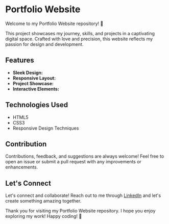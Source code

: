 # Portfolio Website

Welcome to my Portfolio Website repository! 🌟

This project showcases my journey, skills, and projects in a captivating digital space. Crafted with love and precision, this website reflects my passion for design and development.

## Features

- **Sleek Design:**
- **Responsive Layout:**
- **Project Showcase:** 
- **Interactive Elements:**

## Technologies Used

- HTML5
- CSS3
- Responsive Design Techniques

## Contribution

Contributions, feedback, and suggestions are always welcome! Feel free to open an issue or submit a pull request with any improvements or enhancements.

## Let's Connect

Let's connect and collaborate! Reach out to me through [LinkedIn](https://www.linkedin.com/in/somkantsharma/) and let's create something amazing together.

Thank you for visiting my Portfolio Website repository. I hope you enjoy exploring my work! 
Happy coding! 🚀
